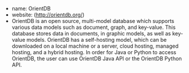 * name: OrientDB
* website: (http://orientdb.org/)
* OrientDB is an open source, multi-model database which supports various data models such as document, graph, and key-value. This database stores data in documents, in graphic models, as well as key-value models. OrientDB has a self-hosting model, which can be downloaded on a local machine or a server, cloud hosting, managed hosting, and a hybrid hosting. In order for Java or Python to access OrientDB, the user can use OrientDB Java API or the OrientDB Python API.
